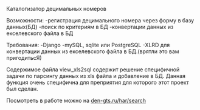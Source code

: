 Каталогизатор децимальных номеров

Возможности:
-регистрация децимального номера через форму в базу данных(БД)
-поиск по критериям в БД
-конвертации данных из екселевского файла в БД

Требования:
-Django
-mySQL, sqlite или PostgreSQL
-XLRD для конвертации данных из екселевского файла в БД.(врятли это вам пригодитьсЯ)

Содержимое файла view_xls2sql содержит решение специфичной задачи по парсингу данных из xls файла и добавление в БД. Данная функция очень специфична для преприятия для которого этот проект был сделан.

Посмотреть в работе можно на <a href=http://den-gts.ru/har/search>den-gts.ru/har/search</a>
